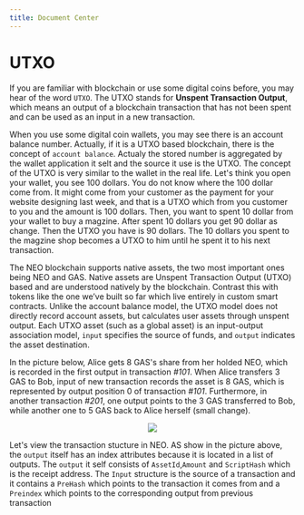 ```yaml
---
title: Document Center
---
```


# UTXO
If you are familiar with blockchain or use some digital coins before, you may hear of the word `UTXO`. The UTXO stands for **Unspent Transaction Output**, which means an output of a blockchain transaction that has not been spent and can be used as an input in a new transaction. 

When you use some digital coin wallets, you may see there is an account balance number. Actually, if it is a UTXO based blockchain, there is the concept of `account balance`. Actualy the stored number is aggregated by the wallet application it selt and the source it use is the UTXO. The concept of the UTXO is very similar to the wallet in the real life. Let's think you open your wallet, you see 100 dollars. You do not know where the 100 dollar come from. It might come from your customer as the payment for your website designing last week, and that is a UTXO which from you customer to you and the amount is 100 dollars. Then, you want  to spent 10 dollar from your wallet to buy a magzine. After spent 10 dollars you get 90 dollar as change. Then the UTXO you have is 90 dollars. The 10 dollars you spent to the magzine shop becomes a UTXO to him until he spent it to his next transaction.

The NEO blockchain supports native assets, the two most important ones being NEO and GAS. Native assets are Unspent Transaction Output (UTXO) based and are understood natively by the blockchain. Contrast this with tokens like the one we’ve built so far which live entirely in custom smart contracts. Unlike the account balance model, the UTXO model does not directly record account assets, but calculates user assets through unspent output. Each UTXO asset (such as a global asset) is an input-output association model, `input` specifies the source of funds, and `output` indicates the asset destination. 

In the picture below, Alice gets 8 GAS's share from her holded NEO, which is recorded in the first output in transaction *#101*. When Alice transfers 3 GAS to Bob, input of new transaction records the asset is 8 GAS, which is represented by output position 0 of transaction *#101*. Furthermore, in another transaction *#201*, one output points to the 3 GAS transferred to Bob, while another one to 5 GAS back to Alice herself (small change).

<p align="center">
    <img src="https://docs.neo.org/developerguide/en/images/blockchain/utxo_en.jpg"/>
</p>

Let's view the transaction stucture in NEO. AS show in the picture above, the `output` itself has an index attributes because it is located in a list of outputs. The `output` it self consists of `AssetId`,`Amount` and `ScriptHash` which is the receipt address. The `Input` structure is the source of a transaction and it contains a `PreHash` which points to the transaction it comes from and a `Preindex` which points to the corresponding output from previous transaction
